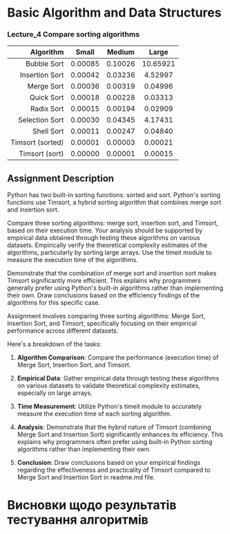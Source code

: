 # Basic Algorithm and Data Structures

### Lecture_4 Compare sorting algorithms

| Algorithm            | Small                | Medium               | Large                |
| --------------------: | :--------------------: | :--------------------: | :--------------------: |
| Bubble Sort          |              0.00085 |              0.10026 |             10.65921 |
| Insertion Sort       |              0.00042 |              0.03236 |              4.52997 |
| Merge Sort           |              0.00036 |              0.00319 |              0.04996 |
| Quick Sort           |              0.00018 |              0.00228 |              0.03313 |
| Radix Sort           |              0.00015 |              0.00194 |              0.02909 |
| Selection Sort       |              0.00030 |              0.04345 |              4.17431 |
| Shell Sort           |              0.00011 |              0.00247 |              0.04840 |
| Timsort (sorted)     |              0.00001 |              0.00003 |              0.00021 |
| Timsort (sort)       |              0.00000 |              0.00001 |              0.00015 |


## Assignment Description

Python has two built-in sorting functions: sorted and sort. Python's sorting functions use Timsort, a hybrid sorting algorithm that combines merge sort and insertion sort.

Compare three sorting algorithms: merge sort, insertion sort, and Timsort, based on their execution time. Your analysis should be supported by empirical data obtained through testing these algorithms on various datasets. Empirically verify the theoretical complexity estimates of the algorithms, particularly by sorting large arrays. Use the timeit module to measure the execution time of the algorithms.

Demonstrate that the combination of merge sort and insertion sort makes Timsort significantly more efficient. This explains why programmers generally prefer using Python's built-in algorithms rather than implementing their own. Draw conclusions based on the efficiency findings of the algorithms for this specific case.

Assignment involves comparing three sorting algorithms: Merge Sort, Insertion Sort, and Timsort, specifically focusing on their empirical performance across different datasets.

Here's a breakdown of the tasks:

1. **Algorithm Comparison**: Compare the performance (execution time) of Merge Sort, Insertion Sort, and Timsort.

2. **Empirical Data**: Gather empirical data through testing these algorithms on various datasets to validate theoretical complexity estimates, especially on large arrays.

3. **Time Measurement**: Utilize Python's timeit module to accurately measure the execution time of each sorting algorithm.

4. **Analysis**: Demonstrate that the hybrid nature of Timsort (combining Merge Sort and Insertion Sort) significantly enhances its efficiency. This explains why programmers often prefer using built-in Python sorting algorithms rather than implementing their own.

5. **Conclusion**: Draw conclusions based on your empirical findings regarding the effectiveness and practicality of Timsort compared to Merge Sort and Insertion Sort in readme.md file.

# Висновки щодо результатів тестування алгоритмів
